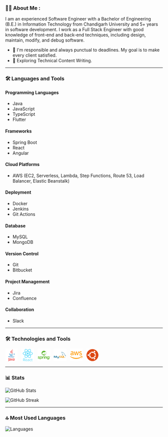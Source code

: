 ### :woman_technologist: About Me :
I am an experienced Software Engineer with a Bachelor of Engineering (B.E.) in Information Technology from Chandigarh University and 5+ years in software development. I work as a Full Stack Engineer with good knowledge of front-end and back-end techniques, including design, maintain, modify, and debug software.

- :telescope: I'm responsible and always punctual to deadlines. My goal is to make every client satisfied.
- :seedling: Exploring Technical Content Writing.

---

### :hammer_and_wrench: Languages and Tools

#### Programming Languages
- Java
- JavaScript
- TypeScript
- Flutter

#### Frameworks
- Spring Boot
- React
- Angular

#### Cloud Platforms
- AWS (EC2, Serverless, Lambda, Step Functions, Route 53, Load Balancer, Elastic Beanstalk)

#### Deployment
- Docker
- Jenkins
- Git Actions

#### Database
- MySQL
- MongoDB

#### Version Control
- Git
- Bitbucket

#### Project Management
- Jira
- Confluence

#### Collaboration
- Slack

---

### :hammer_and_wrench: Technologies and Tools

<img src="https://github.com/devicons/devicon/blob/master/icons/java/java-original-wordmark.svg" title="Java" alt="Java" width="40" height="40"/> &nbsp;
<img src="https://github.com/devicons/devicon/blob/master/icons/react/react-original-wordmark.svg" title="React" alt="React" width="40" height="40"/> &nbsp;
<img src="https://github.com/devicons/devicon/blob/master/icons/spring/spring-original-wordmark.svg" title="Spring-Boot" alt="Spring-Boot" width="40" height="40"/> &nbsp;
<img src="https://github.com/devicons/devicon/blob/master/icons/mysql/mysql-original-wordmark.svg" title="MySQL"  alt="MySQL" width="40" height="40"/> &nbsp;
<img src="https://github.com/devicons/devicon/blob/master/icons/amazonwebservices/amazonwebservices-plain-wordmark.svg" title="AWS" alt="AWS" width="40" height="40"/> &nbsp;
<img src="https://github.com/devicons/devicon/blob/master/icons/ubuntu/ubuntu-plain.svg" title="Ubuntu" alt="Ubuntu" width="40" height="40"/> &nbsp;

---

### 📊 Stats

![GitHub Stats](https://github-readme-stats.vercel.app/api?username=pahariyatri&include_all_commits=true&show_icons=true&theme=github_dark&hide_border=true)

![GitHub Streak](https://github-readme-streak-stats.herokuapp.com/?user=pahariyatri&theme=tokyonight&hide_border=true)

---

### 🔝 Most Used Languages

![Languages](https://github-readme-stats.vercel.app/api/top-langs/?username=pahariyatri&theme=github_dark&hide_border=true&hide=Jupyter%20Notebook,css,html,scss,python&layout=compact)
